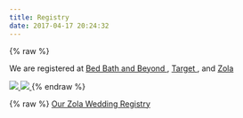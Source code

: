 ```yaml
---
title: Registry
date: 2017-04-17 20:24:32
---
```


{% raw %}
<p>
  We are registered at
  <a href="https://www.bedbathandbeyond.com/store/giftregistry/view_registry_guest.jsp?registryId=545130496&eventType=Wedding&pwsurl=">
    Bed Bath and Beyond
  </a>,
  <a href="https://www.target.com/gift-registry/registry/c888990b69e44f568ffe7fa026e1fda6">
    Target
  </a>, and
  <a href="https://www.zola.com/registry/thecoffeys">
    Zola
  </a>
</p>
<a href="https://www.bedbathandbeyond.com/store/giftregistry/view_registry_guest.jsp?registryId=545130496&eventType=Wedding&pwsurl=">
  <img src="/imgs/registry/bed-bath-beyond_logo.jpg" />
</a>
<a href="https://www.target.com/gift-registry/registry/c888990b69e44f568ffe7fa026e1fda6">
  <img src="/imgs/registry/target-logo.png" />
</a>
{% endraw %}

{% raw %}
<a class="zola-registry-embed" href="https://www.zola.com/registry/thecoffeys" data-registry-key="thecoffeys">Our Zola Wedding Registry</a><script>!function(e,t,n){var s,a=e.getElementsByTagName(t)[0];e.getElementById(n)||(s=e.createElement(t),s.id=n,s.async=!0,s.src="https://widget.zola.com/js/widget.js",a.parentNode.insertBefore(s,a))}(document,"script","zola-wjs");</script>
{% endraw %}